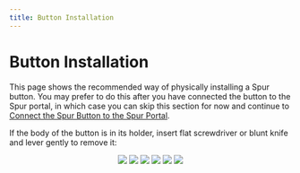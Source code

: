```yaml
---
title: Button Installation
---
```

# Button Installation
This page shows the recommended way of physically installing a Spur button. You may prefer to do this after you have connected the button to the Spur portal, in which case you can skip this section for now and continue to [Connect the Spur Button to the Spur Portal](portal_setup.html).

If the body of the button is in its holder, insert flat screwdriver or blunt knife and lever gently to remove it:

<p align="center">

  <img src="https://continuumbridge.github.io/spur/pictures/InBox.jpg">
  
  <img src="https://continuumbridge.github.io/spur/pictures/RemoveFromBox1.jpg">
  
  <img src="https://continuumbridge.github.io/spur/pictures/RemoveFromBox2.jpg">

  <img src="https://continuumbridge.github.io/spur/pictures/OutOfBox.jpg">

  <img src="https://continuumbridge.github.io/spur/pictures/StickyPadsOn.jpg">

  <img src="https://continuumbridge.github.io/spur/pictures/HolderOnWall.jpg">

</p>
